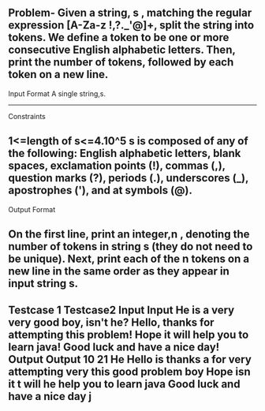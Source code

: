 Problem- Given a string, s , matching the regular expression [A-Za-z !,?._'@]+, split the string into tokens.
         We define a token to be one or more consecutive English alphabetic letters. 
          Then, print the number of tokens, followed by each token on a new line.
------------------------------------------------------------------------------------------------------------------------------------------------------------------------                  
          
          
Input Format
A single string,s.      

------------------------------------------------------------------------------------------------------------------------------------------------------------------------
Constraints

 1<=length of s<=4.10^5
 s is composed of any of the following: English alphabetic letters, blank spaces, exclamation points (!), commas (,), question marks (?), periods (.), underscores (_),
 apostrophes ('), and at symbols (@).
 -----------------------------------------------------------------------------------------------------------------------------------------------------------------------
 
Output Format

On the first line, print an integer,n , denoting the number of tokens in string s (they do not need to be unique). Next, print each of the n tokens on a new line in the
same order as they appear in input string s.
------------------------------------------------------------------------------------------------------------------------------------------------------------------------
Testcase 1                                                                    Testcase2
Input                                                                         Input
He is a very very good boy, isn't he?                                         Hello, thanks for attempting this problem! Hope it will help you to learn java!
                                                                              Good luck and have a nice day!
Output                                                                        Output
10                                                                            21
He                                                                            Hello
is                                                                            thanks
a                                                                             for
very                                                                          attempting
very                                                                          this
good                                                                          problem
boy                                                                           Hope
isn                                                                           it
t                                                                             will
he                                                                            help
                                                                              you
                                                                              to
                                                                              learn
                                                                              java
                                                                              Good
                                                                              luck
                                                                              and
                                                                              have
                                                                              a
                                                                              nice
                                                                              day
                                                                               j
-----------------------------------------------------------------------------------------------------------------------------------------------------------------------                                                                               
                                                                               
                                                                               
                                                                           
